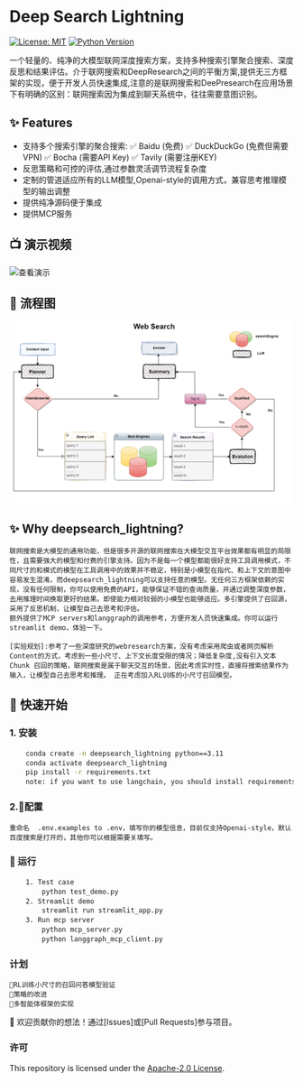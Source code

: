 # Deep Search Lightning

[![License: MIT](https://img.shields.io/badge/License-MIT-yellow.svg)](https://opensource.org/licenses/MIT)
[![Python Version](https://img.shields.io/badge/python-3.8%2B-blue)](https://www.python.org/)

一个轻量的、纯净的大模型联网深度搜索方案，支持多种搜索引擎聚合搜索、深度反思和结果评估。介于联网搜索和DeepResearch之间的平衡方案,提供无三方框架的实现，便于开发人员快速集成,注意的是联网搜索和DeePresearch在应用场景下有明确的区别：联网搜索因为集成到聊天系统中，往往需要意图识别。

## ✨ Features

- 支持多个搜索引擎的聚合搜索: 
✅ Baidu (免费)
✅ DuckDuckGo (免费但需要VPN)
✅ Bocha (需要API Key)
✅ Tavily (需要注册KEY)
- 反思策略和可控的评估,通过参数灵活调节流程复杂度
- 定制的管道适应所有的LLM模型,Openai-style的调用方式，兼容思考推理模型的输出调整
- 提供纯净源码便于集成
- 提供MCP服务
## 📺 演示视频
![查看演示](assets/demo.gif)  
## 🔄 流程图
![Piepline](assets/piepline.png) 


## ✨ Why deepsearch_lightning?

     
    联网搜索是大模型的通用功能，但是很多开源的联网搜索在大模型交互平台效果都有明显的局限性，且需要强大的模型和付费的引擎支持。因为不是每一个模型都能很好支持工具调用模式，不同尺寸的和模式的模型在工具调用中的效果并不稳定，特别是小模型在指代、和上下文的意图中容易发生混淆，而deepsearch_lightning可以支持任意的模型。无任何三方框架依赖的实现，没有任何限制，你可以使用免费的API，能够保证不错的查询质量，并通过调整深度参数，去用推理时间换取更好的结果。即使能力相对较弱的小模型也能够适应。多引擎提供了召回源，采用了反思机制，让模型自己去思考和评估。
    额外提供了MCP servers和langgraph的调用参考，方便开发人员快速集成。你可以运行streamlit demo，体验一下。

    [实验规划]:参考了一些深度研究的webresearch方案，没有考虑采用爬虫或者网页解析Content的方式，考虑到一些小尺寸、上下文长度受限的情况；降低复杂度,没有引入文本Chunk 召回的策略，联网搜索是属于聊天交互的场景，因此考虑实时性，直接将搜索结果作为输入，让模型自己去思考和推理。 正在考虑加入RL训练的小尺寸召回模型。



## 🚀 快速开始

### 1. 安装
```bash
    conda create -n deepsearch_lightning python==3.11
    conda activate deepsearch_lightning
    pip install -r requirements.txt
    note: if you want to use langchain, you should install requirements_langchain.txt
```
### 2.🔧配置
    重命名  .env.examples to .env，填写你的模型信息，目前仅支持Openai-style，默认百度搜索是打开的，其他你可以根据需要关填写。
    
### 🚀 运行
```bash
    1. Test case
        python test_demo.py
    2. Streamlit demo
        streamlit run streamlit_app.py
    3. Run mcp server
        python mcp_server.py 
        python langgraph_mcp_client.py
```
###  计划
    
    🧪RL训练小尺寸的召回问答模型验证
    🧪策略的改进
    🧪多智能体框架的实现

🙌 欢迎贡献你的想法！通过[Issues]或[Pull Requests]参与项目。


###  许可
This repository is licensed under the [Apache-2.0 License](./LICENSE).
